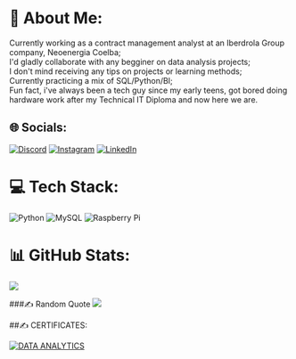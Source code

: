 # 💫 About Me:
Currently working as a contract management analyst  at an Iberdrola Group company, Neoenergia Coelba;<br>I'd gladly collaborate with any begginer on data analysis projects;<br>I don't mind receiving any tips on projects or learning methods;<br>Currently practicing a mix of SQL/Python/BI;<br>Fun fact, i've always been a tech guy since my early teens, got bored doing hardware work after my  Technical IT Diploma and now here we are.


## 🌐 Socials:
[![Discord](https://img.shields.io/badge/Discord-%237289DA.svg?logo=discord&logoColor=white)](https://discordapp.com/users/366041650931433483) [![Instagram](https://img.shields.io/badge/Instagram-%23E4405F.svg?logo=Instagram&logoColor=white)](https://instagram.com/al_lacerda_) [![LinkedIn](https://img.shields.io/badge/LinkedIn-%230077B5.svg?logo=linkedin&logoColor=white)](https://linkedin.com/in/https://www.linkedin.com/in/alisson-lacerda-675665169/) 

# 💻 Tech Stack:
![Python](https://img.shields.io/badge/python-3670A0?style=for-the-badge&logo=python&logoColor=ffdd54) ![MySQL](https://img.shields.io/badge/mysql-%2300f.svg?style=for-the-badge&logo=mysql&logoColor=white) ![Raspberry Pi](https://img.shields.io/badge/-RaspberryPi-C51A4A?style=for-the-badge&logo=Raspberry-Pi)
# 📊 GitHub Stats:
![](https://github-readme-streak-stats.herokuapp.com/?user=Alissonclacerda&theme=dark&hide_border=false)<br/>

###✍️ Random Quote
![](https://quotes-github-readme.vercel.app/api?type=horizontal&theme=tokyonight)

##✍️  CERTIFICATES:

[![DATA ANALYTICS](https://img.shields.io/badge/DATA%20ANALYTICS-DATA%20ANALYTICS-brightgreen)](https://www.credly.com/badges/8acf52ec-68ac-4e8e-96ee-d30eb2a9ebaa/public_url]())


